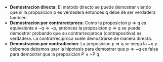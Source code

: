 - **Demostracion directa**: 
	El metodo directo se puede demostrar viendo que si la proposicion p es verdadera entonces q debe de ser verdadera tambien
- **Demostracion por contrareciproca**:
	Como la proposicion p ⇒ q es equivalente a ¬q ⇒ ¬p, entonces la proposicion p ⇒ q se puede demostrar probando que su contrarrecıproca (contrapositiva) es verdadera. La contrarrecıproca suele demostrarse de manera directa.
- **Demostracion  por contradiccion**: 
	La preposicion p ⇒ q se niega la ~q y debemos debemos usar la hipotesis para demostrar que p $\Rightarrow$ ~q es falsa para demostrar que la preposicion P $\land$ ~P q

